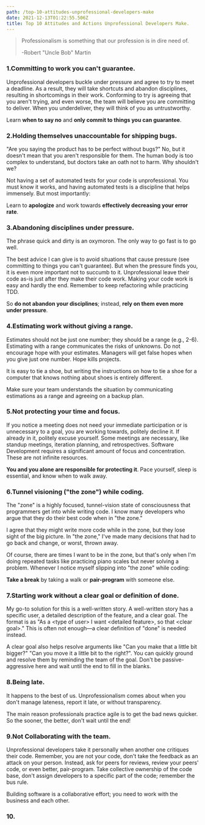 ```yaml
---
path: /top-10-attitudes-unprofessional-developers-make
date: 2021-12-13T01:22:55.506Z
title: Top 10 Attitudes and Actions Unprofessional Developers Make. 
---
```


> Professionalism is something that our profession is in dire need of.
>
> -Robert "Uncle Bob" Martin

### 1.Committing to work you can't guarantee.

Unprofessional developers buckle under pressure and agree to try to meet a deadline. As a result, they will take shortcuts
and abandon disciplines, resulting in shortcomings in their work. Conforming to try is agreeing that you aren't trying,
and even worse, the team will believe you are committing to deliver. When you underdeliver, they will think of you as
untrustworthy.

Learn **when to say no** and **only commit to things you can guarantee**. 

### 2.Holding themselves unaccountable for shipping bugs.

"Are you saying the product has to be perfect without bugs?"
No, but it doesn't mean that you aren't responsible for them. The human body is too complex to understand, but doctors
take an oath not to harm. Why shouldn't we? 

Not having a set of automated tests for your code is unprofessional. You must know it works, and having automated tests
is a discipline that helps immensely. But most importantly:

Learn to **apologize** and work towards **effectively decreasing your error rate**. 

### 3.Abandoning disciplines under pressure. 

The phrase quick and dirty is an oxymoron.  The only way to go fast is to go well.

The best advice I can give is to avoid situations that cause pressure (see committing to things you can't guarantee).
But when the pressure finds you, it is even more important not to succumb to it.  Unprofessional leave their code as-is 
just after they make their code work. Making your code work is easy and hardly the end. Remember to keep refactoring 
while practicing TDD.

So **do not abandon your disciplines**; instead, **rely on them even more under pressure**.

### 4.Estimating work without giving a range.

Estimates should not be just one number; they should be a range (e.g., 2-6). Estimating with a range communicates the 
risks of unknowns. Do not encourage hope with your estimates. Managers will get false hopes when you give just one number.
Hope kills projects. 

It is easy to tie a shoe, but writing the instructions on how to tie a shoe for a computer that knows nothing about shoes
is entirely different.

Make sure your team understands the situation by communicating estimations as a range and agreeing on a backup plan. 

### 5.Not protecting your time and focus.

If you notice a meeting does not need your immediate participation or is unnecessary to a goal, you are working towards, 
politely decline it. If already in it, politely excuse yourself. Some meetings are necessary, like standup meetings,
iteration planning, and retrospectives. Software Development requires a significant amount of focus and concentration.
These are not infinite resources.

**You and you alone are responsible for protecting it**. Pace yourself, sleep is essential, and know when to walk away.



### 6.Tunnel visioning ("the zone") while coding.

The "zone" is a highly focused, tunnel-vision state of consciousness that programmers get into while writing code.
I know many developers who argue that they do their best code when in "the zone."  

I agree that they might write more code while in the zone, but they lose sight of the big picture.  In "the zone," I've
made many decisions that had to go back and change, or worst, thrown away. 

Of course, there are times I want to be in the zone, but that's only when I'm doing repeated tasks like practicing piano
scales but never solving a problem. Whenever I notice myself slipping into "the zone" while coding:

**Take a break** by taking a walk or **pair-program** with someone else. 

### 7.Starting work without a clear goal or definition of done.

My go-to solution for this is a well-written story. A well-written story has a specific user, a detailed description of
the feature, and a clear goal. The format is as "As a \<type of user\> I want \<detailed feature\>, so that \<clear goal\>." 
This is often not enough—a clear definition of "done" is needed instead. 

A clear goal also helps resolve arguments like "Can you make that a little bit bigger?" 
"Can you move it a little bit to the right?". You can quickly ground and resolve them by reminding the team of the goal.
Don't be passive-aggressive here and wait until the end to fill in the blanks.

### 8.Being late.

It happens to the best of us. Unprofessionalism comes about when you don't manage lateness, report it late, or without
transparency. 

The main reason professionals practice agile is to get the bad news quicker. So the sooner, the better, don't wait until the end! 

### 9.Not Collaborating with the team.

Unprofessional developers take it personally when another one critiques their code. Remember, you are not your code, 
don't take the feedback as an attack on your person. Instead, ask for peers for reviews, review your peers' code, or 
even better, pair-program. Take collective ownership of the code base, don't assign developers to a specific part of the
code; remember the bus rule.

Building software is a collaborative effort; you need to work with the business and each other.

### 10.

